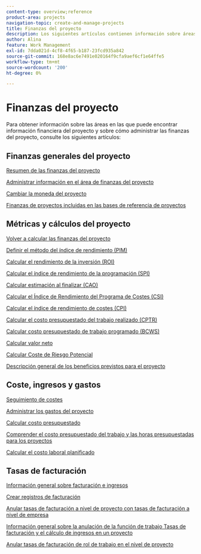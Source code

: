 ```yaml
---
content-type: overview;reference
product-area: projects
navigation-topic: create-and-manage-projects
title: Finanzas del proyecto
description: Los siguientes artículos contienen información sobre áreas en las que puede encontrar información financiera del proyecto y sobre cómo administrar las finanzas del proyecto.
author: Alina
feature: Work Management
exl-id: 7dda021d-4cf8-4f65-b187-23fcd935a842
source-git-commit: 168e8ac6e7491e020164f9cfa9aef6cf1e64ffe5
workflow-type: tm+mt
source-wordcount: '200'
ht-degree: 0%

---
```


# Finanzas del proyecto

Para obtener información sobre las áreas en las que puede encontrar información financiera del proyecto y sobre cómo administrar las finanzas del proyecto, consulte los siguientes artículos:

## Finanzas generales del proyecto

[Resumen de las finanzas del proyecto](../../../manage-work/projects/project-finances/project-finances-overview-1.md)

[Administrar información en el área de finanzas del proyecto](../../../manage-work/projects/project-finances/manage-project-finance-area.md)

[Cambiar la moneda del proyecto](../../../manage-work/projects/project-finances/change-project-currency.md)

[Finanzas de proyectos incluidas en las bases de referencia de proyectos](../../../manage-work/projects/project-finances/project-finances-included-in-project-baselines.md)

## Métricas y cálculos del proyecto

[Volver a calcular las finanzas del proyecto](../../../manage-work/projects/project-finances/recalculate-project-finances.md)

[Definir el método del índice de rendimiento (PIM)](../../../manage-work/projects/project-finances/set-pim.md)

[Calcular el rendimiento de la inversión (ROI)](../../../manage-work/projects/project-finances/calculate-roi.md)

[Calcular el índice de rendimiento de la programación (SPI)](../../../manage-work/projects/project-finances/calculate-spi.md)

[Calcular estimación al finalizar (CAO)](../../../manage-work/projects/project-finances/calculate-eac.md)

[Calcular el Índice de Rendimiento del Programa de Costes (CSI)](../../../manage-work/projects/project-finances/calculate-csi.md)

[Calcular el índice de rendimiento de costes (CPI)](../../../manage-work/projects/project-finances/calculate-cpi.md)

[Calcular el costo presupuestado del trabajo realizado (CPTR)](../../../manage-work/projects/project-finances/calculate-bcwp.md)

[Calcular costo presupuestado de trabajo programado (BCWS)](../../../manage-work/projects/project-finances/calculate-bcws.md)

[Calcular valor neto](../../../manage-work/projects/project-finances/calculate-net-value.md)

[Calcular Coste de Riesgo Potencial](../../../manage-work/projects/project-finances/potential-risk-cost.md)

[Descripción general de los beneficios previstos para el proyecto](../../../manage-work/projects/project-finances/project-planned-benefit.md)

## Coste, ingresos y gastos

[Seguimiento de costes](../../../manage-work/projects/project-finances/track-costs.md)

[Administrar los gastos del proyecto](../../../manage-work/projects/project-finances/manage-project-expenses.md)

[Calcular costo presupuestado](../../../manage-work/projects/project-finances/budgeted-cost.md)

[Comprender el costo presupuestado del trabajo y las horas presupuestadas para los proyectos](../../../manage-work/projects/project-finances/budgeted-labor-cost.md)

[Calcular el costo laboral planificado](../../../manage-work/projects/project-finances/planned-labor-cost.md)

<!--
<p data-mc-conditions="QuicksilverOrClassic.Quicksilver,QuicksilverOrClassic.Draft mode"><a href="../../../manage-work/projects/project-finances/export-billing-record-details.md" class="MCXref xref" xrefformat="{para}">Export billing record details as a PDF file</a> </p>
-->

<!--
<p data-mc-conditions="QuicksilverOrClassic.Draft mode"><a href="../../../manage-work/projects/project-finances/how-workfront-calculates-finances.md" class="MCXref xref" xrefformat="{para}">How Adobe Workfront calculates finances </a> </p>
-->

## Tasas de facturación

[Información general sobre facturación e ingresos](../../../manage-work/projects/project-finances/billing-and-revenue-overview.md)

[Crear registros de facturación](../../../manage-work/projects/project-finances/create-billing-records.md)

[Anular tasas de facturación a nivel de proyecto con tasas de facturación a nivel de empresa](../../../manage-work/projects/project-finances/override-project-level-with-company-level-billing-rates.md)

[Información general sobre la anulación de la función de trabajo Tasas de facturación y el cálculo de ingresos en un proyecto](../../../manage-work/projects/project-finances/override-role-billing-rates-and-calculate-project-revenue.md)

[Anular tasas de facturación de rol de trabajo en el nivel de proyecto](../../../manage-work/projects/project-finances/override-job-role-billing-rates-at-the-project-level.md)
